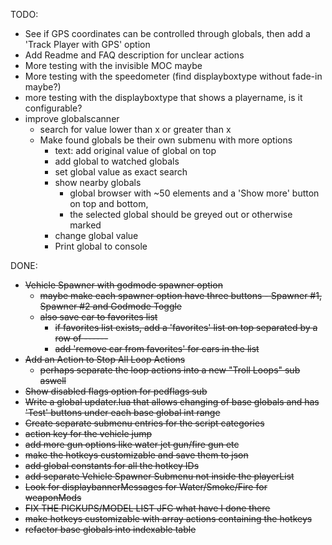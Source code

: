 TODO:
- See if GPS coordinates can be controlled through globals, then add a 'Track Player with GPS' option
- Add Readme and FAQ description for unclear actions
- More testing with the invisible MOC maybe
- More testing with the speedometer (find displayboxtype without fade-in maybe?)
- more testing with the displayboxtype that shows a playername, is it configurable?
- improve globalscanner
  - search for value lower than x or greater than x
  - Make found globals be their own submenu with more options
    - text: add original value of global on top
    - add global to watched globals
    - set global value as exact search
    - show nearby globals
      - global browser with ~50 elements and a 'Show more' button on top and bottom, 
      - the selected global should be greyed out or otherwise marked
    - change global value
    - Print global to console

DONE:
- ~~Vehicle Spawner with godmode spawner option~~
  - ~~maybe make each spawner option have three buttons - Spawner #1, Spawner #2 and Godmode Toggle~~
  - ~~also save car to favorites list~~
    - ~~if favorites list exists, add a 'favorites' list on top separated by a row of ------~~
    - ~~add 'remove car from favorites' for cars in the list~~
- ~~Add an Action to Stop All Loop Actions~~
  - ~~perhaps separate the loop actions into a new "Troll Loops" sub aswell~~
- ~~Show disabled flags option for pedflags sub~~
- ~~Write a global updater.lua that allows changing of base globals and has 'Test' buttons under each base global int range~~
- ~~Create separate submenu entries for the script categories~~
- ~~action key for the vehicle jump~~
- ~~add more gun options like water jet gun/fire gun etc~~
- ~~make the hotkeys customizable and save them to json~~
- ~~add global constants for all the hotkey IDs~~
- ~~add separate Vehicle Spawner Submenu not inside the playerList~~
- ~~Look for displaybannerMessages for Water/Smoke/Fire for weaponMods~~
- ~~FIX THE PICKUPS/MODEL LIST JFC what have I done there~~
- ~~make hotkeys customizable with array actions containing the hotkeys~~
- ~~refactor base globals into indexable table~~